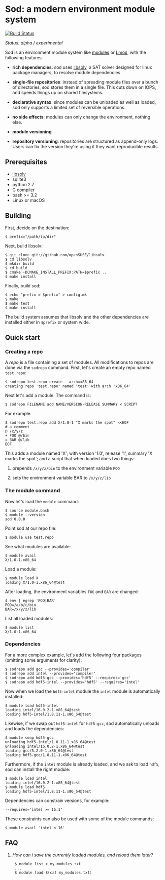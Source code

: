 # Sod: a modern environment module system

[![Build Status](https://travis-ci.org/nolta/sod.svg?branch=master)](https://travis-ci.org/nolta/sod)

*Status: alpha / experimental*

Sod is an environment module system like
[modules](http://modules.sourceforge.net) or
[Lmod](https://www.tacc.utexas.edu/research-development/tacc-projects/lmod),
with the following features:

* **rich dependencies**: sod uses [libsolv][libsolv], a SAT solver designed
for linux package managers, to resolve module dependencies.

* **single-file repositories**: instead of spreading module files over a bunch
of directories, sod stores them in a single file. This cuts down on IOPS,
and speeds things up on shared filesystems.

* **declarative syntax**: since modules can be unloaded as well as loaded, sod
only supports a limited set of reversible operations.

* **no side effects**: modules can only change the environment, nothing else.

* **module versioning**

* **repository versioning**: repositories are structured as append-only
logs. Users can fix the version they're using if they want reproducible
results.

## Prerequisites

* [libsolv][libsolv]
* sqlite3
* python 2.7
* C compiler
* bash >= 3.2
* Linux or macOS

[libsolv]: https://github.com/openSUSE/libsolv

## Building

First, decide on the destination:

    $ prefix="/path/to/dir"

Next, build libsolv:

    $ git clone git://github.com/openSUSE/libsolv
    $ cd libsolv
    $ mkdir build
    $ cd build
    $ cmake -DCMAKE_INSTALL_PREFIX:PATH=$prefix ..
    $ make install

Finally, build sod:

    $ echo "prefix = $prefix" > config.mk
    $ make
    $ make test
    $ make install

The build system assumes that libsolv and the other dependencies are
installed either in `$prefix` or system wide.

## Quick start

### Creating a repo

A *repo* is a file containing a set of modules.
All modifications to repos are done via the `sodrepo` command.
First, let's create an empty repo named `test.repo`:

    $ sodrepo test.repo create --arch=x86_64
    creating repo 'test.repo' named 'test' with arch 'x86_64'

Next let's add a module. The command is:

    $ sodrepo FILENAME add NAME/VERSION-RELEASE SUMMARY < SCRIPT

For example:

    $ sodrepo test.repo add X/1.0-1 "X marks the spot" <<EOF
    # a comment
    @ /x/y/z
    + FOO @/bin
    = BAR @/lib
    EOF

This adds a module named 'X'; with version '1.0',
release '1', summary 'X marks the spot';
and a script that when loaded does two things:

1. prepends `/x/y/z/bin` to the environment variable `FOO`

2. sets the environment variable BAR to `/x/y/z/lib`

### The module command

Now let's load the `module` command:

    $ source module.bash
    $ module --version
    sod 0.0.0

Point sod at our repo file:

    $ module use test.repo

See what modules are available:

    $ module avail
    X/1.0-1.x86_64

Load a module:

    $ module load X
    loading X/1.0-1.x86_64@test

After loading, the environment variables `FOO` and `BAR` are changed:

    $ env | egrep 'FOO|BAR'
    FOO=/a/b/c/bin
    BAR=/x/y/z/lib

List all loaded modules:

    $ module list
    X/1.0-1.x86_64

### Dependencies

For a more complex example, let's add the following four packages
(omitting some arguments for clarity):

    $ sodrepo add gcc --provides='compiler'
    $ sodrepo add intel --provides='compiler'
    $ sodrepo add hdf5-gcc --provides='hdf5' --requires='gcc'
    $ sodrepo add hdf5-intel --provides='hdf5' --requires='intel'

Now when we load the `hdf5-intel` module the `intel` module is automatically
installed:

    $ module load hdf5-intel
    loading intel/16.0.2-1.x86_64@test
    loading hdf5-intel/1.8.11-1.x86_64@test

Likewise, if we swap out `hdf5-intel` for `hdf5-gcc`, sod automatically
unloads and loads the dependencies:

    $ module swap hdf5-gcc
    unloading hdf5-intel/1.8.11-1.x86_64@test
    unloading intel/16.0.2-1.x86_64@test
    loading gcc/5.2.0-1.x86_64@test
    loading hdf5-gcc/1.8.11-1.x86_64@test

Furthermore, if the `intel` module is already loaded, and we ask to load
`hdf5`, sod can install the right module:

    $ module load intel
    loading intel/16.0.2-1.x86_64@test
    $ module load hdf5
    loading hdf5-intel/1.8.11-1.x86_64@test

Dependencies can constrain versions, for example:

    --requires='intel >= 15.1'

These constraints can also be used with some of the module commands:

    $ module avail 'intel < 16'

## FAQ

1. *How can i save the currently loaded modules, and reload them later?*

        $ module list > my_modules.txt
        ...
        $ module load $(cat my_modules.txt)

